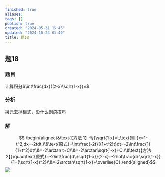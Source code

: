 ```yaml
---
finished: true
aliases: 
tags: []
publish: true
created: "2024-05-31 15:45"
updated: "2024-10-24 05:49"
title: 题18
---
```

## 题18
### 题目
计算积分$\int\frac{dx}{(2-x)\sqrt{1-x}}=$
### 分析
换元去掉根式，没什么别的技巧
### 解
$$ \begin{aligned}&\text{【方法 1】令}\sqrt{1-x}=t,\text{则 }x=1-t^2,dx=-2tdt,\\&\text{原式}=\int\frac{-2t}{(1+t^2)t}dt=-2\int\frac{1}{1+t^2}dt\\&=-2\arctan t+C\\&=-2\arctan\sqrt{1-x}+C.\\&\text{【方法 2】}\quad\text{原式}=-2\int\frac{d\:\sqrt{1-x}}{2-x}=-2\int\frac{d\:\sqrt{1-x}}{1+(\sqrt{1-x})^2}\\&=-2\arctan\sqrt{1-x}+\overline{C}.\end{aligned}$$
![](https://img.hwenyi.tech/202402291210409.webp)